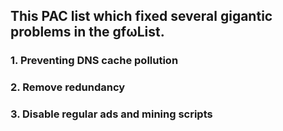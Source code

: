 ## This PAC list which fixed several gigantic problems in the gfωList.
### 1. Preventing DNS cache pollution
### 2. Remove redundancy
### 3. Disable regular ads and mining scripts
